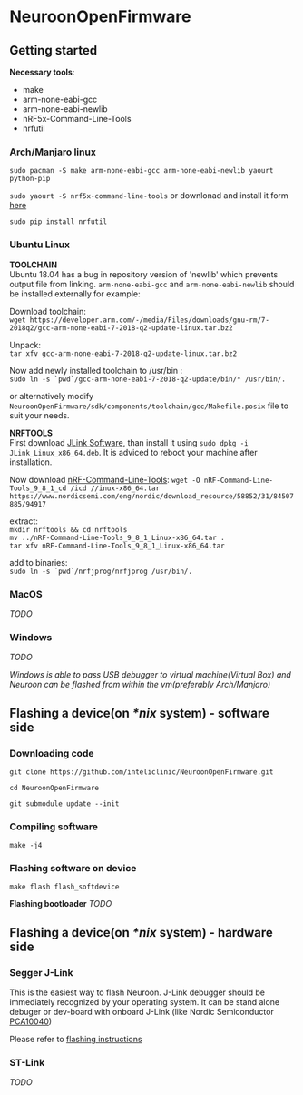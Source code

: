 # NeuroonOpenFirmware

## Getting started

**Necessary tools**:
- make
- arm-none-eabi-gcc
- arm-none-eabi-newlib
- nRF5x-Command-Line-Tools
- nrfutil

### Arch/Manjaro linux
```sudo pacman -S make arm-none-eabi-gcc arm-none-eabi-newlib yaourt python-pip```

```sudo yaourt -S nrf5x-command-line-tools``` or downlonad and install it form [here](https://www.nordicsemi.com/eng/nordic/download_resource/51386/31/93193012/94917)

```sudo pip install nrfutil```

### Ubuntu Linux
**TOOLCHAIN**\
Ubuntu 18.04 has a bug in repository version of 'newlib' which prevents output file from linking. ```arm-none-eabi-gcc``` and ```arm-none-eabi-newlib``` should be installed externally for example:

Download toolchain:\
```wget https://developer.arm.com/-/media/Files/downloads/gnu-rm/7-2018q2/gcc-arm-none-eabi-7-2018-q2-update-linux.tar.bz2```

Unpack:\
```tar xfv gcc-arm-none-eabi-7-2018-q2-update-linux.tar.bz2```

Now add newly installed toolchain to /usr/bin :\
```sudo ln -s `pwd`/gcc-arm-none-eabi-7-2018-q2-update/bin/* /usr/bin/.```

or alternatively modify ```NeuroonOpenFirmware/sdk/components/toolchain/gcc/Makefile.posix``` file to suit your needs.

**NRFTOOLS**\
First download [JLink Software](https://www.segger.com/downloads/jlink/JLink_Linux_x86_64.deb), than install it using ```sudo dpkg -i JLink_Linux_x86_64.deb```. It is adviced to reboot your machine after installation.

Now download [nRF-Command-Line-Tools](https://www.nordicsemi.com/eng/nordic/download_resource/58852/31/84507885/94917): ```wget -O nRF-Command-Line-Tools_9_8_1_cd /icd //inux-x86_64.tar https://www.nordicsemi.com/eng/nordic/download_resource/58852/31/84507885/94917```

extract:\
```mkdir nrftools && cd nrftools```\
```mv ../nRF-Command-Line-Tools_9_8_1_Linux-x86_64.tar .```\
```tar xfv nRF-Command-Line-Tools_9_8_1_Linux-x86_64.tar```

add to binaries:\
```sudo ln -s `pwd`/nrfjprog/nrfjprog /usr/bin/.```

### MacOS
*TODO*
### Windows
*TODO*

*Windows is able to pass USB debugger to virtual machine(Virtual Box) and Neuroon can be flashed from within the vm(preferably Arch/Manjaro)*

## Flashing a device(on *\*nix* system) - software side
### Downloading code
```git clone https://github.com/inteliclinic/NeuroonOpenFirmware.git```

```cd NeuroonOpenFirmware```

```git submodule update --init```
### Compiling software
```make -j4```
### Flashing software on device
```make flash flash_softdevice```

**Flashing bootloader**
*TODO*


## Flashing a device(on *\*nix* system) - hardware side
### Segger J-Link
This is the easiest way to flash Neuroon. J-Link debugger should be immediately recognized by your operating system.
It can be stand alone debuger or dev-board with onboard J-Link (like Nordic Semiconductor [PCA10040](http://infocenter.nordicsemi.com/index.jsp?topic=%2Fcom.nordic.infocenter.nrf52%2Fdita%2Fnrf52%2Fdevelopment%2Fnrf52_dev_kit.html))

Please refer to [flashing instructions](https://github.com/inteliclinic/NeuroonOpenFirmware/blob/master/flashing.pdf)
### ST-Link
*TODO*
